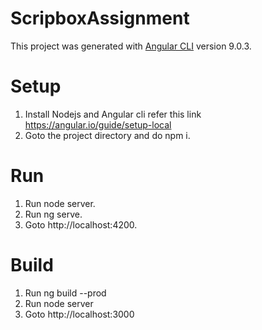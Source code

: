 # ScripboxAssignment

This project was generated with [Angular CLI](https://github.com/angular/angular-cli) version 9.0.3.

# Setup
1. Install Nodejs and Angular cli refer this link https://angular.io/guide/setup-local
2. Goto the project directory and do npm i.

# Run
1. Run node server.
2. Run ng serve.
3. Goto http://localhost:4200.

# Build
1. Run ng build --prod
2. Run node server
3. Goto http://localhost:3000

